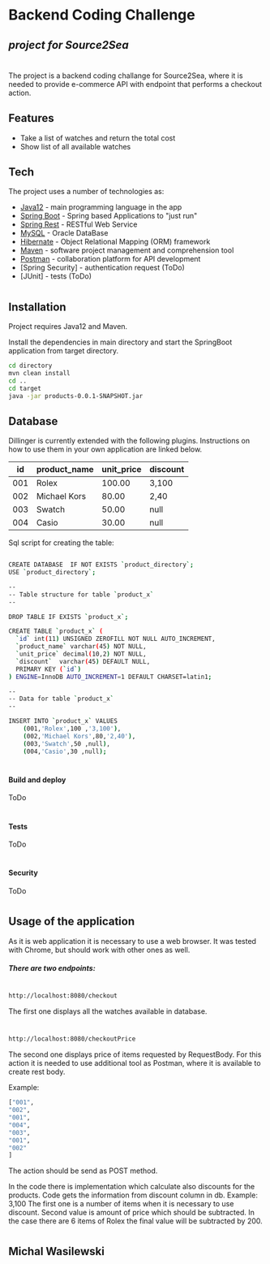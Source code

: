 # Backend Coding Challenge
## _project for Source2Sea_
#
#



The project is a backend coding challange for Source2Sea, where it is needed 
to provide e-commerce API with endpoint that performs a checkout action. 



## Features

- Take a list of watches and return the total cost
- Show list of all available watches





## Tech

The project uses a number of technologies as:

- [Java12] - main programming language in the app 
- [Spring Boot] - Spring based Applications to "just run"
- [Spring Rest] - RESTful Web Service
- [MySQL] - Oracle DataBase
- [Hibernate] - Object Relational Mapping (ORM) framework
- [Maven] - software project management and comprehension tool 
- [Postman] - collaboration platform for API development 
- [Spring Security] - authentication request (ToDo) 
- [JUnit] - tests (ToDo) 
#
#



## Installation

Project requires Java12 and Maven.

Install the dependencies in main directory and start the SpringBoot application from target directory.

```sh
cd directory
mvn clean install
cd ..
cd target
java -jar products-0.0.1-SNAPSHOT.jar
```


## Database

Dillinger is currently extended with the following plugins.
Instructions on how to use them in your own application are linked below.




| id  | product_name  | unit_price  | discount  |
|---|---|---|---|
| 001 | Rolex  | 100.00  |  3,100 |
| 002 | Michael Kors  | 80.00  |  2,40 |
| 003 | Swatch  |  50.00 | null  |
| 004 | Casio | 30.00  | null  |


Sql script for creating the table:
```sh

CREATE DATABASE  IF NOT EXISTS `product_directory`;
USE `product_directory`;

--
-- Table structure for table `product_x`
--

DROP TABLE IF EXISTS `product_x`;

CREATE TABLE `product_x` (
  `id` int(11) UNSIGNED ZEROFILL NOT NULL AUTO_INCREMENT,
  `product_name` varchar(45) NOT NULL,
  `unit_price` decimal(10,2) NOT NULL,
  `discount`  varchar(45) DEFAULT NULL,
  PRIMARY KEY (`id`)
) ENGINE=InnoDB AUTO_INCREMENT=1 DEFAULT CHARSET=latin1;

--
-- Data for table `product_x`
--

INSERT INTO `product_x` VALUES 
	(001,'Rolex',100 ,'3,100'),
	(002,'Michael Kors',80,'2,40'),
	(003,'Swatch',50 ,null),
	(004,'Casio',30 ,null);

```


#
#
#
#### Build and deploy
ToDo
#

#### Tests
ToDo
#

#
#### Security
ToDo
#
#

## Usage of the application

As it is web application it is necessary to use a web browser.
It was tested with Chrome, but should work with other ones as well.

##### There are two endpoints: 
#
#
#
```sh
http://localhost:8080/checkout
```
The first one displays all the watches available in database. 

#
#
```sh
http://localhost:8080/checkoutPrice
```

The second one displays price of items requested by RequestBody.
For this action it is needed to use additional tool as Postman, where it is available to create rest body.

Example:
```sh
["001",
"002",
"001",
"004",
"003",
"001",
"002"
]
```
The action should be send as POST method.

In the code there is implementation which calculate also discounts for the products.
Code gets the information from discount column in db.
Example: 3,100
The first one is a number of items when it is necessary to use discount. 
Second value is amount of price which should be subtracted.
In the case there are 6 items of Rolex the final value will be subtracted by 200.







#
#
## Michal Wasilewski



[//]: # (These are reference links used in the body of this note and get stripped out when the markdown processor does its job. There is no need to format nicely because it shouldn't be seen. Thanks SO - http://stackoverflow.com/questions/4823468/store-comments-in-markdown-syntax)

   [Spring Boot]: <https://spring.io/projects/spring-boot>
   [git-repo-url]: <https://github.com/joemccann/dillinger.git>
   [Spring Rest]: <https://spring.io/guides/gs/rest-service/>
   [MySQL]: <https://www.mysql.com/>
   [Hibernate]: <https://hibernate.org/orm/>
   [Maven]: <http://maven.apache.org/>
   [Postman]: <www.postman.com>
   [Java12]: <https://www.oracle.com/pl/java/technologies/javase/jdk12-archive-downloads.html>


   [PlDb]: <https://github.com/joemccann/dillinger/tree/master/plugins/dropbox/README.md>
   [PlGh]: <https://github.com/joemccann/dillinger/tree/master/plugins/github/README.md>
   [PlGd]: <https://github.com/joemccann/dillinger/tree/master/plugins/googledrive/README.md>
   [PlOd]: <https://github.com/joemccann/dillinger/tree/master/plugins/onedrive/README.md>
   [PlMe]: <https://github.com/joemccann/dillinger/tree/master/plugins/medium/README.md>
   [PlGa]: <https://github.com/RahulHP/dillinger/blob/master/plugins/googleanalytics/README.md>
